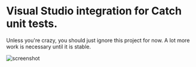 Visual Studio integration for Catch unit tests.
==================

Unless you're crazy, you should just ignore this project for now. A lot more work is necessary until it is stable.

![screenshot](https://raw.github.com/SeanCline/CatchVsTestAdapter/master/CatchVsTestAdapter/screenshot.png)
